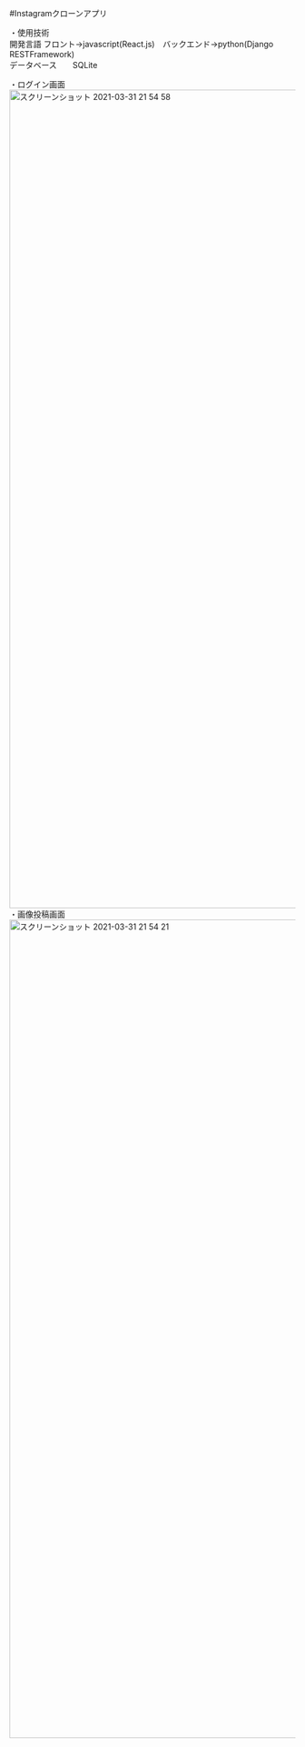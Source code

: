 #Instagramクローンアプリ

・使用技術
<br>開発言語 フロント→javascript(React.js)　バックエンド→python(Django RESTFramework)
<br>データベース　　SQLite


・ログイン画面
<img width="1440" alt="スクリーンショット 2021-03-31 21 54 58" src="https://user-images.githubusercontent.com/77732068/113147852-2df3ae80-926c-11eb-8a04-1baeb0621132.png">
・画像投稿画面
<img width="1440" alt="スクリーンショット 2021-03-31 21 54 21" src="https://user-images.githubusercontent.com/77732068/113147883-35b35300-926c-11eb-8a90-37d37e544c60.png">
